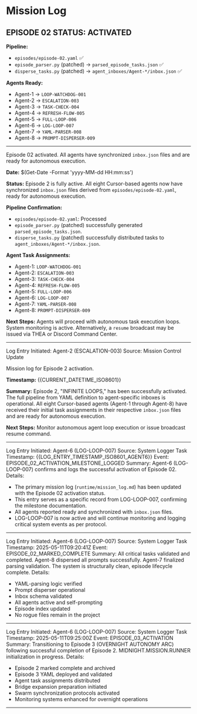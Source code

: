# Mission Log

## EPISODE 02 STATUS: **ACTIVATED**

**Pipeline:**

* `episodes/episode-02.yaml` ✅
* `episode_parser.py` (patched) → `parsed_episode_tasks.json` ✅
* `disperse_tasks.py` (patched) → `agent_inboxes/Agent-*/inbox.json` ✅

**Agents Ready:**

* Agent-1 → `LOOP-WATCHDOG-001`
* Agent-2 → `ESCALATION-003`
* Agent-3 → `TASK-CHECK-004`
* Agent-4 → `REFRESH-FLOW-005`
* Agent-5 → `FULL-LOOP-006`
* Agent-6 → `LOG-LOOP-007`
* Agent-7 → `YAML-PARSER-008`
* Agent-8 → `PROMPT-DISPERSER-009`

---

Episode 02 activated. All agents have synchronized `inbox.json` files and are ready for autonomous execution.

**Date:** $(Get-Date -Format 'yyyy-MM-dd HH:mm:ss')

**Status:** Episode 2 is fully active. All eight Cursor-based agents now have synchronized `inbox.json` files derived from `episodes/episode-02.yaml`, ready for autonomous execution.

**Pipeline Confirmation:**
*   `episodes/episode-02.yaml`: Processed
*   `episode_parser.py` (patched) successfully generated `parsed_episode_tasks.json`.
*   `disperse_tasks.py` (patched) successfully distributed tasks to `agent_inboxes/Agent-*/inbox.json`.

**Agent Task Assignments:**
*   Agent-1: `LOOP-WATCHDOG-001`
*   Agent-2: `ESCALATION-003`
*   Agent-3: `TASK-CHECK-004`
*   Agent-4: `REFRESH-FLOW-005`
*   Agent-5: `FULL-LOOP-006`
*   Agent-6: `LOG-LOOP-007`
*   Agent-7: `YAML-PARSER-008`
*   Agent-8: `PROMPT-DISPERSER-009`

**Next Steps:**
Agents will proceed with autonomous task execution loops. System monitoring is active. Alternatively, a `resume` broadcast may be issued via THEA or Discord Command Center.

---
Log Entry Initiated: Agent-2 (ESCALATION-003)
Source: Mission Control Update

Mission log for Episode 2 activation.

**Timestamp:** {{CURRENT_DATETIME_ISO8601}}

**Summary:**
Episode 2, "INFINITE LOOPS," has been successfully activated. The full pipeline from YAML definition to agent-specific inboxes is operational. All eight Cursor-based agents (Agent-1 through Agent-8) have received their initial task assignments in their respective `inbox.json` files and are ready for autonomous execution.

**Next Steps:**
Monitor autonomous agent loop execution or issue broadcast resume command.

---
Log Entry Initiated: Agent-6 (LOG-LOOP-007)
Source: System Logger Task
Timestamp: {{LOG_ENTRY_TIMESTAMP_ISO8601_AGENT6}}
Event: EPISODE_02_ACTIVATION_MILESTONE_LOGGED
Summary: Agent-6 (LOG-LOOP-007) confirms and logs the successful activation of Episode 02.
Details:
- The primary mission log (`runtime/mission_log.md`) has been updated with the Episode 02 activation status.
- This entry serves as a specific record from LOG-LOOP-007, confirming the milestone documentation.
- All agents reported ready and synchronized with `inbox.json` files.
- LOG-LOOP-007 is now active and will continue monitoring and logging critical system events as per protocol.
---
Log Entry Initiated: Agent-6 (LOG-LOOP-007)
Source: System Logger Task
Timestamp: 2025-05-11T09:20:41Z
Event: EPISODE_02_MARKED_COMPLETE
Summary: All critical tasks validated and completed. Agent-8 dispersed all prompts successfully. Agent-7 finalized parsing validation. The system is structurally clean, episode lifecycle complete.
Details:
- YAML-parsing logic verified
- Prompt disperser operational
- Inbox schema validated
- All agents active and self-prompting
- Episode index updated
- No rogue files remain in the project
---
Log Entry Initiated: Agent-6 (LOG-LOOP-007)
Source: System Logger Task
Timestamp: 2025-05-11T09:25:00Z
Event: EPISODE_03_ACTIVATION
Summary: Transitioning to Episode 3 (OVERNIGHT AUTONOMY ARC) following successful completion of Episode 2. MIDNIGHT.MISSION.RUNNER initialization in progress.
Details:
- Episode 2 marked complete and archived
- Episode 3 YAML deployed and validated
- Agent task assignments distributed
- Bridge expansion preparation initiated
- Swarm synchronization protocols activated
- Monitoring systems enhanced for overnight operations
--- 
